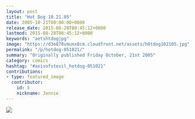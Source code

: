 ```yaml
---
layout: post
title: "Hot Dog 10.21.05"
date: 2005-10-21T00:00:00+0000
release_date: 2015-08-28T08:45:12+0000
lastmod: 2015-08-28T08:45:12+0000
keywords: "aetshtdogjpg"
image: "https://d3e878vmunx8cm.cloudfront.net/assets/h0tdog102105.jpg"
permalink: "/p/hotdog-051021/"
summary: "Originally published Friday October, 21st 2005"
category: comics
hashtag: "#axisofstevil_hotdog-051021"
contributions:
- type: featured_image
  contributor:
    id: 5
    nickname: Jennie
---
```


![](https://d3e878vmunx8cm.cloudfront.net/assets/h0tdog102105.jpg)
